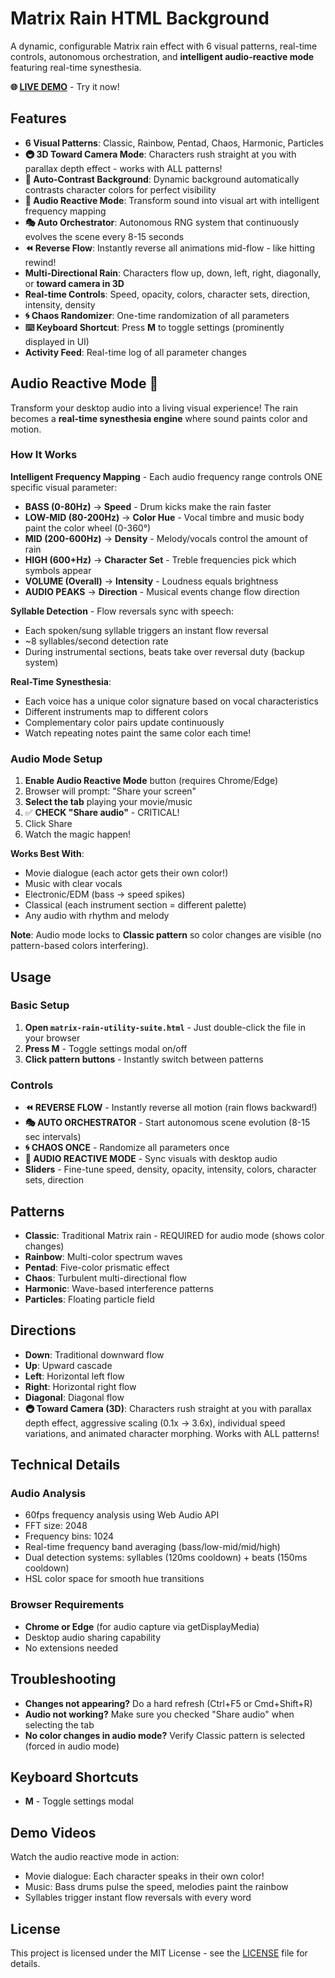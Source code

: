# Matrix Rain HTML Background

A dynamic, configurable Matrix rain effect with 6 visual patterns, real-time controls, autonomous orchestration, and **intelligent audio-reactive mode** featuring real-time synesthesia.

**🌐 [LIVE DEMO](https://yufok1.github.io/Matrix-Rain-HTML-Background/)** - Try it now!

## Features

- **6 Visual Patterns**: Classic, Rainbow, Pentad, Chaos, Harmonic, Particles
- **🚇 3D Toward Camera Mode**: Characters rush straight at you with parallax depth effect - works with ALL patterns!
- **🎨 Auto-Contrast Background**: Dynamic background automatically contrasts character colors for perfect visibility
- **🎵 Audio Reactive Mode**: Transform sound into visual art with intelligent frequency mapping
- **🎭 Auto Orchestrator**: Autonomous RNG system that continuously evolves the scene every 8-15 seconds
- **⏪ Reverse Flow**: Instantly reverse all animations mid-flow - like hitting rewind!
- **Multi-Directional Rain**: Characters flow up, down, left, right, diagonally, or **toward camera in 3D**
- **Real-time Controls**: Speed, opacity, colors, character sets, direction, intensity, density
- **🌀 Chaos Randomizer**: One-time randomization of all parameters
- **⌨️ Keyboard Shortcut**: Press **M** to toggle settings (prominently displayed in UI)
- **Activity Feed**: Real-time log of all parameter changes

## Audio Reactive Mode 🎵

Transform your desktop audio into a living visual experience! The rain becomes a **real-time synesthesia engine** where sound paints color and motion.

### How It Works

**Intelligent Frequency Mapping** - Each audio frequency range controls ONE specific visual parameter:

- **BASS (0-80Hz)** → **Speed** - Drum kicks make the rain faster
- **LOW-MID (80-200Hz)** → **Color Hue** - Vocal timbre and music body paint the color wheel (0-360°)
- **MID (200-600Hz)** → **Density** - Melody/vocals control the amount of rain
- **HIGH (600+Hz)** → **Character Set** - Treble frequencies pick which symbols appear
- **VOLUME (Overall)** → **Intensity** - Loudness equals brightness
- **AUDIO PEAKS** → **Direction** - Musical events change flow direction

**Syllable Detection** - Flow reversals sync with speech:
- Each spoken/sung syllable triggers an instant flow reversal
- ~8 syllables/second detection rate
- During instrumental sections, beats take over reversal duty (backup system)

**Real-Time Synesthesia**:
- Each voice has a unique color signature based on vocal characteristics
- Different instruments map to different colors
- Complementary color pairs update continuously
- Watch repeating notes paint the same color each time!

### Audio Mode Setup

1. **Enable Audio Reactive Mode** button (requires Chrome/Edge)
2. Browser will prompt: "Share your screen"
3. **Select the tab** playing your movie/music
4. ✅ **CHECK "Share audio"** - CRITICAL!
5. Click Share
6. Watch the magic happen!

**Works Best With**:
- Movie dialogue (each actor gets their own color!)
- Music with clear vocals
- Electronic/EDM (bass → speed spikes)
- Classical (each instrument section = different palette)
- Any audio with rhythm and melody

**Note**: Audio mode locks to **Classic pattern** so color changes are visible (no pattern-based colors interfering).

## Usage

### Basic Setup
1. **Open `matrix-rain-utility-suite.html`** - Just double-click the file in your browser
2. **Press M** - Toggle settings modal on/off
3. **Click pattern buttons** - Instantly switch between patterns

### Controls
- **⏪ REVERSE FLOW** - Instantly reverse all motion (rain flows backward!)
- **🎭 AUTO ORCHESTRATOR** - Start autonomous scene evolution (8-15 sec intervals)
- **🌀 CHAOS ONCE** - Randomize all parameters once
- **🎵 AUDIO REACTIVE MODE** - Sync visuals with desktop audio
- **Sliders** - Fine-tune speed, density, opacity, intensity, colors, character sets, direction

## Patterns

- **Classic**: Traditional Matrix rain - REQUIRED for audio mode (shows color changes)
- **Rainbow**: Multi-color spectrum waves
- **Pentad**: Five-color prismatic effect
- **Chaos**: Turbulent multi-directional flow
- **Harmonic**: Wave-based interference patterns
- **Particles**: Floating particle field

## Directions

- **Down**: Traditional downward flow
- **Up**: Upward cascade
- **Left**: Horizontal left flow
- **Right**: Horizontal right flow
- **Diagonal**: Diagonal flow
- **🚇 Toward Camera (3D)**: Characters rush straight at you with parallax depth effect, aggressive scaling (0.1x → 3.6x), individual speed variations, and animated character morphing. Works with ALL patterns!

## Technical Details

### Audio Analysis
- 60fps frequency analysis using Web Audio API
- FFT size: 2048
- Frequency bins: 1024
- Real-time frequency band averaging (bass/low-mid/mid/high)
- Dual detection systems: syllables (120ms cooldown) + beats (150ms cooldown)
- HSL color space for smooth hue transitions

### Browser Requirements
- **Chrome or Edge** (for audio capture via getDisplayMedia)
- Desktop audio sharing capability
- No extensions needed

## Troubleshooting

- **Changes not appearing?** Do a hard refresh (Ctrl+F5 or Cmd+Shift+R)
- **Audio not working?** Make sure you checked "Share audio" when selecting the tab
- **No color changes in audio mode?** Verify Classic pattern is selected (forced in audio mode)

## Keyboard Shortcuts

- **M** - Toggle settings modal

## Demo Videos

Watch the audio reactive mode in action:
- Movie dialogue: Each character speaks in their own color!
- Music: Bass drums pulse the speed, melodies paint the rainbow
- Syllables trigger instant flow reversals with every word

## License

This project is licensed under the MIT License - see the [LICENSE](LICENSE) file for details.
